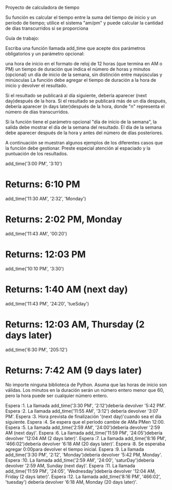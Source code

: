 Proyecto de calculadora de tiempo

Su función es calcular el tiempo entre la suma del tiempo de inicio y un período de tiempo; utilice el sistema "am/pm" y puede calcular la cantidad de días transcurridos si se proporciona








Guía de trabajo:


Escriba una función llamada add_time que acepte dos parámetros obligatorios y un parámetro opcional:

una hora de inicio en el formato de reloj de 12 horas (que termina en AM o PM)
un tiempo de duración que indica el número de horas y minutos
(opcional) un día de inicio de la semana, sin distinción entre mayúsculas y minúsculas
La función debe agregar el tiempo de duración a la hora de inicio y devolver el resultado.

Si el resultado se publicará al día siguiente, debería aparecer (next day)después de la hora. Si el resultado se publicará más de un día después, debería aparecer (n days later)después de la hora, donde "n" representa el número de días transcurridos.

Si la función tiene el parámetro opcional "día de inicio de la semana", la salida debe mostrar el día de la semana del resultado. El día de la semana debe aparecer después de la hora y antes del número de días posteriores.

A continuación se muestran algunos ejemplos de los diferentes casos que la función debe gestionar. Preste especial atención al espaciado y la puntuación de los resultados.

add_time('3:00 PM', '3:10')
# Returns: 6:10 PM

add_time('11:30 AM', '2:32', 'Monday')
# Returns: 2:02 PM, Monday

add_time('11:43 AM', '00:20')
# Returns: 12:03 PM

add_time('10:10 PM', '3:30')
# Returns: 1:40 AM (next day)

add_time('11:43 PM', '24:20', 'tueSday')
# Returns: 12:03 AM, Thursday (2 days later)

add_time('6:30 PM', '205:12')
# Returns: 7:42 AM (9 days later)
No importe ninguna biblioteca de Python. Asuma que las horas de inicio son válidas. Los minutos en la duración serán un número entero menor que 60, pero la hora puede ser cualquier número entero.


Espera :1. La llamada add_time('3:30 PM', '2:12')debería devolver '5:42 PM'.
Espera :2. La llamada add_time('11:55 AM', '3:12') debería devolver '3:07 PM'.
Espera :3. Hora prevista de finalización '(next day)'cuando sea el día siguiente.
Espera :4. Se espera que el período cambie de AMa PMen 12:00.
Espera :5. La llamada add_time('2:59 AM', '24:00')debería devolver '2:59 AM (next day)'.
Espera :6. La llamada add_time('11:59 PM', '24:05')debería devolver '12:04 AM (2 days later)'.
Espera :7. La llamada add_time('8:16 PM', '466:02')debería devolver '6:18 AM (20 days later)'.
Espera :8. Se esperaba agregar 0:00para devolver el tiempo inicial.
Espera :9. La llamada add_time('3:30 PM', '2:12', 'Monday')debería devolver '5:42 PM, Monday'.
Espera :10. La llamada add_time('2:59 AM', '24:00', 'saturDay')debería devolver '2:59 AM, Sunday (next day)'.
Espera :11. La llamada add_time('11:59 PM', '24:05', 'Wednesday')debería devolver '12:04 AM, Friday (2 days later)'.
Espera :12. La llamada add_time('8:16 PM', '466:02', 'tuesday') debería devolver '6:18 AM, Monday (20 days later)'.